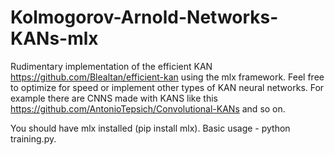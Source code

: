 # Kolmogorov-Arnold-Networks-KANs-mlx

Rudimentary implementation of the efficient KAN https://github.com/Blealtan/efficient-kan using the mlx framework. Feel free to optimize for speed or implement other types of KAN neural networks. For example there are CNNS made with KANS like this https://github.com/AntonioTepsich/Convolutional-KANs and so on.

You should have mlx installed (pip install mlx).
Basic usage - python training.py.
